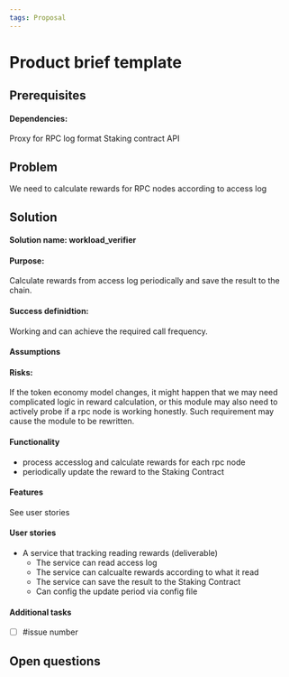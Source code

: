 ```yaml
---
tags: Proposal
---
```


# Product brief template

## Prerequisites
#### Dependencies: 
Proxy for RPC log format
Staking contract API

## Problem

We need to calculate rewards for RPC nodes according to access log

## Solution

#### Solution name: workload_verifier
#### Purpose: 
Calculate rewards from access log periodically and save the result to the chain.

#### Success definidtion: 
Working and can achieve the required call frequency.
#### Assumptions
#### Risks: 
If the token economy model changes, it might happen that we may need complicated logic in reward calculation, or this module may also need to actively probe if a rpc node is working honestly. Such requirement may cause the module to be rewritten.
#### Functionality
- process accesslog and calculate rewards for each rpc node
- periodically update the reward to the Staking Contract
#### Features
See user stories
#### User stories
- A service that tracking reading rewards (deliverable)
  - The service can read access log
  - The service can calcualte rewards according to what it read
  - The service can save the result to the Staking Contract
  - Can config the update period via config file
#### Additional tasks
- [ ] #issue number

## Open questions
